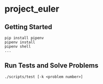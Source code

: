 # project_euler

## Getting Started

    pip install pipenv
    pipenv install
    pipenv shell
    ...

## Run Tests and Solve Problems

    ./scripts/test [-k <problem number>]
